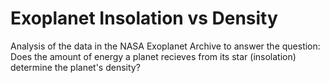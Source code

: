 # Exoplanet Insolation vs Density
Analysis of the data in the NASA Exoplanet Archive to answer the question: Does the amount of energy a planet recieves from its star (insolation) determine the planet's density?
